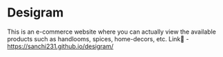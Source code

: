 # Desigram

This is an e-commerce website where you can actually view the available products such as handlooms, spices, home-decors, etc.
Link:link: - https://sanchi231.github.io/desigram/
